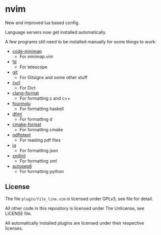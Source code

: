 # nvim

New and improved lua based config.

Language servers now get installed automatically.

A few programs still need to be installed manually for some things to work:

* [code-minimap](https://github.com/wfxr/code-minimap)
    * For minimap.vim
* [fd](https://github.com/sharkdp/fd)
    * For telescope
* [git](https://git-scm.com/)
    * For Gitsigns and some other stuff
* [curl](https://curl.se/)
    * For Dict
* [clang-format](https://clang.llvm.org/docs/ClangFormat.html)
    * For formatting c and c++
* [fourmolu](https://github.com/fourmolu/fourmolu)
    * For formatting haskell
* [dfmt](https://github.com/dlang-community/dfmt)
    * For formatting d
* [cmake-format](https://github.com/cheshirekow/cmake_format)
    * For formatting cmake
* [pdftotext](https://www.xpdfreader.com/pdftotext-man.html)
    * For reading pdf files
* [jq](https://stedolan.github.io/jq/)
    * For formatting json
* [xmllint](https://xmllint.com/)
    * For formatting xml
* [autopep8](https://pypi.org/project/autopep8/)
    * For formatting python

## License

The file `plugin/file_line.vim` is licensed under GPLv3, see file for detail.

All other code in this repository is licensed under The Unlicense, see LICENSE
file.

All automatically installed plugins are licensed under their respective
licenses.
